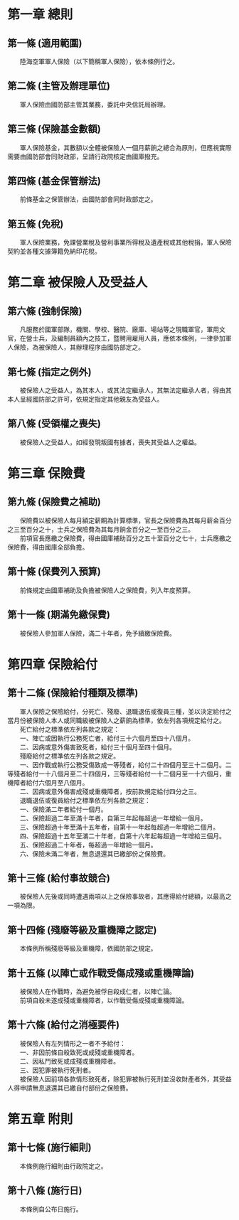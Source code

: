 第一章  總則
============
第一條 (適用範圍)
-----------------
　　陸海空軍軍人保險（以下簡稱軍人保險），依本條例行之。  


第二條 (主管及辦理單位)
-----------------------
　　軍人保險由國防部主管其業務，委託中央信託局辦理。  


第三條 (保險基金數額)
---------------------
　　軍人保險基金，其數額以全體被保險人一個月薪餉之總合為原則，但應視實際需要由國防部會同財政部，呈請行政院核定由國庫撥充。  


第四條 (基金保管辦法)
---------------------
　　前條基金之保管辦法，由國防部會同財政部定之。  


第五條 (免稅)
-------------
　　軍人保險業務，免課營業稅及營利事業所得稅及遺產稅或其他稅捐，軍人保險契約並各種文據簿籍免納印花稅。  


第二章  被保險人及受益人
========================
第六條 (強制保險)
-----------------
　　凡服務於國軍部隊，機關、學校、醫院、廠庫、場站等之現職軍官，軍用文官，在營士兵，及編制員額內之技工，暨聘用雇用人員，應依本條例，一律參加軍人保險，為被保險人，其辦理程序由國防部定之。  


第七條 (指定之例外)
-------------------
　　被保險人之受益人，為其本人，或其法定繼承人，其無法定繼承人者，得由其本人呈經國防部之許可，依規定指定其他親友為受益人。  


第八條 (受領權之喪失)
---------------------
　　被保險人之受益人，如經發現叛國有據者，喪失其受益人之權益。  


第三章  保險費
==============
第九條 (保險費之補助)
---------------------
　　保險費以被保險人每月額定薪餇為計算標準，官長之保險費為其每月薪金百分之三至百分之十，士兵之保險費為其每月餉金百分之一至百分之三。  
　　前項官長應繳之保險費，得由國庫補助百分之五十至百分之七十，士兵應繳之保險費，得由國庫全部負擔。  


第十條 (保費列入預算)
---------------------
　　前條規定由國庫補助及負擔被保險人之保險費，列入年度預算。  


第十一條 (期滿免繳保費)
-----------------------
　　被保險人參加軍人保險，滿二十年者，免予續繳保險費。  


第四章  保險給付
================
第十二條 (保險給付種類及標準)
-----------------------------
　　軍人保險之保險給付，分死亡、殘廢、退職退伍或復員三種，並以決定給付之當月份被保險人本人或同職級被保險人之薪餉為標準，依左列各項規定給付之。  
　　死亡給付之標準依左列各款之規定：  
　　一、陣亡或因執行公務死亡者，給付三十六個月至四十八個月。  
　　二、因病或意外傷害致死者，給付三十個月至四十個月。  
　　殘廢給付之標準依左列各款之規定。  
　　一、因作戰或執行公務受傷致成一等殘者，給付二十四個月至三十二個月。二等殘者給付一十八個月至二十四個月，三等殘者給付一十二個月至一十六個月，重機障者給付六個月至八個月。  
　　二、因病或意外傷害成殘或重機障者，按前款規定給付四分之三。  
　　退職退伍或復員給付之標準依左列各款之規定：  
　　一、保險滿二年者給付一個月。  
　　二、保險超過二年至滿十年者，自第三年起每超過一年增給一個月。  
　　三、保險超過十年至滿十五年者，自第十一年起每超過一年增給二個月。  
　　四、保險超過十五年至滿二十年者，自第十六年起每超過一年增給三個月。  
　　五、保險超過二十年者，每超過一年增給一個月。  
　　六、保險未滿二年者，無息退還其已繳部份之保險費。  


第十三條 (給付事故競合)
-----------------------
　　被保險人先後或同時遭遇兩項以上之保險事故者，其應得給付總額，以最高之一項為限。  


第十四條 (殘廢等級及重機障之認定)
---------------------------------
　　本條例所稱殘廢等級及重機障，依國防部之規定。  


第十五條 (以陣亡或作戰受傷成殘或重機障論)
-----------------------------------------
　　被保險人在作戰時，為避免被俘自殺成仁者，以陣亡論。  
　　前項自殺未遂成殘或重機障者，以作戰受傷成殘或重機障論。  


第十六條 (給付之消極要件)
-------------------------
　　被保險人有左列情形之一者不予給付：  
　　一、非因前條自殺致死或成殘或重機障者。  
　　二、因私鬥致死或成殘或重機障者。  
　　三、因犯罪被執行死刑者。  
　　被保險人因前項各款情形致死者，除犯罪被執行死刑並沒收財產者外，其受益人得申請無息退還其已繳自付部份之保險費。  


第五章  附則
============
第十七條 (施行細則)
-------------------
　　本條例施行細則由行政院定之。  


第十八條 (施行日)
-----------------
　　本條例自公布日施行。